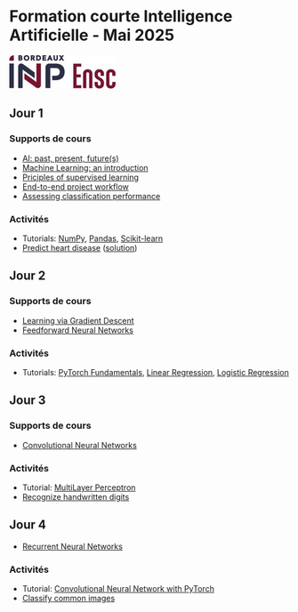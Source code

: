 # Formation courte Intelligence Artificielle - Mai 2025

[![Logo de l'ENSC](logo_ensc.jpg)](https://ensc.bordeaux-inp.fr)

## Jour 1

### Supports de cours

- [AI: past, present, future(s)](https://www.bpesquet.fr/presentations/chembiona-2925/)
- [Machine Learning: an introduction](https://github.com/bpesquet/mlcourse/tree/main/lectures/ml_introduction)
- [Priciples of supervised learning](https://github.com/bpesquet/mlcourse/tree/main/lectures/supervised_learning_principles)
- [End-to-end project workflow](https://github.com/bpesquet/mlcourse/tree/main/lectures/project_workflow)
- [Assessing classification performance](https://github.com/bpesquet/mlcourse/tree/main/lectures/classification_performance)

### Activités

- Tutorials: [NumPy](https://github.com/bpesquet/mlcourse/tree/main/tutorials/numpy), [Pandas](https://github.com/bpesquet/mlcourse/tree/main/tutorials/pandas), [Scikit-learn](https://github.com/bpesquet/mlcourse/tree/main/tutorials/scikit-learn)
- [Predict heart disease](https://github.com/bpesquet/mlcourse/tree/main/labs/predict_heart_disease) ([solution](https://colab.research.google.com/drive/1tbTFYCqg08uk9m0QTJMSnljldmW47eyo?usp=sharing))

## Jour 2

### Supports de cours

- [Learning via Gradient Descent](https://github.com/bpesquet/mlcourse/tree/main/lectures/gradient_descent)
- [Feedforward Neural Networks](https://github.com/bpesquet/mlcourse/tree/main/lectures/feedforward_neural_networks)

### Activités

- Tutorials: [PyTorch Fundamentals](https://github.com/bpesquet/pytorch-tutorial/tree/main/pytorch_tutorial/fundamentals), [Linear Regression](https://github.com/bpesquet/pytorch-tutorial/tree/main/pytorch_tutorial/linear_regression), [Logistic Regression](https://github.com/bpesquet/pytorch-tutorial/tree/main/pytorch_tutorial/logistic_regression)

## Jour 3

### Supports de cours

- [Convolutional Neural Networks](https://github.com/bpesquet/mlcourse/tree/main/lectures/convolutional_neural_networks)

### Activités

- Tutorial: [MultiLayer Perceptron](https://github.com/bpesquet/pytorch-tutorial/tree/main/pytorch_tutorial/multilayer_perceptron)
- [Recognize handwritten digits](https://github.com/bpesquet/mlcourse/tree/main/labs/recognize_handwritten_digits)

## Jour 4

- [Recurrent Neural Networks](https://github.com/bpesquet/mlcourse/tree/main/lectures/recurrent_neural_networks)

### Activités

- Tutorial: [Convolutional Neural Network with PyTorch](https://github.com/bpesquet/pytorch-tutorial/tree/main/pytorch_tutorial/convolutional_neural_network)
- [Classify common images](https://github.com/bpesquet/mlcourse/tree/main/labs/classify_common_images)
